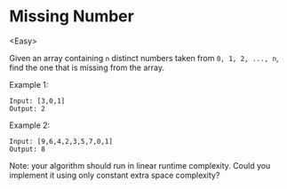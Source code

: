 # Missing Number

\<Easy>

Given an array containing `n` distinct numbers taken from `0, 1, 2, ..., n`,
find the one that is missing from the array.

Example 1:

```
Input: [3,0,1]
Output: 2
```

Example 2:

```
Input: [9,6,4,2,3,5,7,0,1]
Output: 8
```

Note: your algorithm should run in linear runtime complexity. Could you
implement it using only constant extra space complexity?
